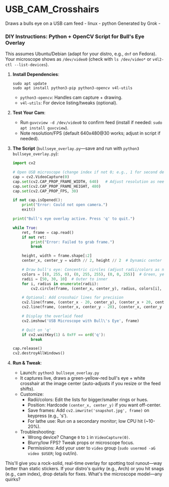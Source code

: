 # USB_CAM_Crosshairs
Draws a bulls eye on a USB cam feed - linux - python
Generated by Grok - 


### DIY Instructions: Python + OpenCV Script for Bull's Eye Overlay
This assumes Ubuntu/Debian (adapt for your distro, e.g., `dnf` on Fedora). Your microscope shows as `/dev/video0` (check with `ls /dev/video*` or `v4l2-ctl --list-devices`).

1. **Install Dependencies**:
   ```
   sudo apt update
   sudo apt install python3-pip python3-opencv v4l-utils
   ```
   - `python3-opencv`: Handles cam capture + drawing.
   - `v4l-utils`: For device listing/tweaks (optional).

2. **Test Your Cam**:
   - Run `guvcview -d /dev/video0` to confirm feed (install if needed: `sudo apt install guvcview`).
   - Note resolution/FPS (default 640x480@30 works; adjust in script if needed).

3. **The Script** (`bullseye_overlay.py`—save and run with `python3 bullseye_overlay.py`):
   ```python
   import cv2

   # Open USB microscope (change index if not 0; e.g., 1 for second device)
   cap = cv2.VideoCapture(0)
   cap.set(cv2.CAP_PROP_FRAME_WIDTH, 640)   # Adjust resolution as needed
   cap.set(cv2.CAP_PROP_FRAME_HEIGHT, 480)
   cap.set(cv2.CAP_PROP_FPS, 30)

   if not cap.isOpened():
       print("Error: Could not open camera.")
       exit()

   print("Bull's eye overlay active. Press 'q' to quit.")

   while True:
       ret, frame = cap.read()
       if not ret:
           print("Error: Failed to grab frame.")
           break

       height, width = frame.shape[:2]
       center_x, center_y = width // 2, height // 2  # Dynamic center (moves with feed)

       # Draw bull's eye: Concentric circles (adjust radii/colors as needed)
       colors = [(0, 255, 0), (0, 255, 255), (0, 0, 255)]  # Green, yellow, red rings
       radii = [50, 30, 10]  # Outer to inner
       for i, radius in enumerate(radii):
           cv2.circle(frame, (center_x, center_y), radius, colors[i], 1)  # Thickness=1

       # Optional: Add crosshair lines for precision
       cv2.line(frame, (center_x - 20, center_y), (center_x + 20, center_y), (255, 255, 255), 1)
       cv2.line(frame, (center_x, center_y - 20), (center_x, center_y + 20), (255, 255, 255), 1)

       # Display the overlaid feed
       cv2.imshow('USB Microscope with Bull\'s Eye', frame)

       # Quit on 'q'
       if cv2.waitKey(1) & 0xFF == ord('q'):
           break

   cap.release()
   cv2.destroyAllWindows()
   ```

4. **Run & Tweak**:
   - Launch: `python3 bullseye_overlay.py`
   - It captures live, draws a green-yellow-red bull's eye + white crosshair at the image center (auto-adjusts if you resize or the feed shifts).
   - Customize:
     - Radii/colors: Edit the lists for bigger/smaller rings or hues.
     - Position: Hardcode `(center_x, center_y)` if you want off-center.
     - Save frames: Add `cv2.imwrite('snapshot.jpg', frame)` on keypress (e.g., 's').
     - For lathe use: Run on a secondary monitor; low CPU hit (~10-20%).
   - Troubleshooting:
     - Wrong device? Change `0` to `1` in `VideoCapture(0)`.
     - Blurry/low FPS? Tweak props or microscope focus.
     - Permissions: Add your user to `video` group (`sudo usermod -aG video $USER`; log out/in).

This'll give you a rock-solid, real-time overlay for spotting tool runout—way better than static stickers. If your distro's quirky (e.g., Arch) or you hit snags (e.g., cam index), drop details for fixes. What's the microscope model—any quirks?
